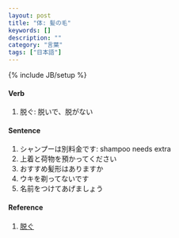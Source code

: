```yaml
---
layout: post
title: "体: 髪の毛"
keywords: []
description: ""
category: "言葉"
tags: ["日本語"]
---
```

{% include JB/setup %}



#### Verb
1. 脱ぐ: 脱いで、脱がない



#### Sentence
1. シャンプーは別料金です: shampoo needs extra
2. 上着と荷物を預かってください
3. おすすめ髪形はありますか
4. ウキを剃ってないです
5. 名前をつけてあげましょう



#### Reference
1. [脱ぐ](http://www.japaneseverbconjugator.com/VerbDetails.asp?txtVerb=%E8%84%B1%E3%81%90)
